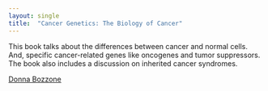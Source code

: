 ```yaml
---
layout: single
title:  "Cancer Genetics: The Biology of Cancer"
---
```

This book talks about the differences between cancer and normal cells. And, specific cancer-related genes like oncogenes and tumor suppressors. The book also includes a discussion on inherited cancer syndromes. 

[Donna Bozzone](https://www.amazon.com/Cancer-Genetics-Biology-Donna-Bozzone/dp/0791088189)
